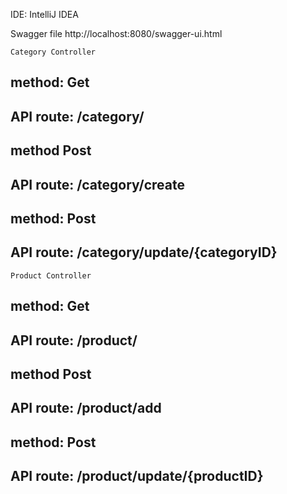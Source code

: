 IDE: IntelliJ IDEA

Swagger file
http://localhost:8080/swagger-ui.html
```
Category Controller
```
## method: Get
## API route: /category/

## method Post
## API route: /category/create

## method: Post
## API route: /category/update/{categoryID}
```
Product Controller
```
## method: Get
## API route: /product/

## method Post
## API route: /product/add

## method: Post
## API route: /product/update/{productID}

